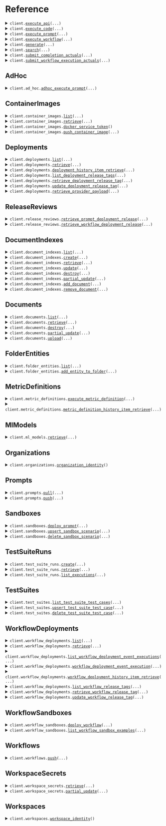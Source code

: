 # Reference
<details><summary><code>client.<a href="src/vellum/client.py">execute_api</a>(...)</code></summary>
<dl>
<dd>

#### 🔌 Usage

<dl>
<dd>

<dl>
<dd>

```python
from vellum import Vellum

client = Vellum(
    api_key="YOUR_API_KEY",
)
client.execute_api(
    url="url",
)

```
</dd>
</dl>
</dd>
</dl>

#### ⚙️ Parameters

<dl>
<dd>

<dl>
<dd>

**url:** `str` 
    
</dd>
</dl>

<dl>
<dd>

**method:** `typing.Optional[MethodEnum]` 
    
</dd>
</dl>

<dl>
<dd>

**body:** `typing.Optional[ExecuteApiRequestBody]` 
    
</dd>
</dl>

<dl>
<dd>

**headers:** `typing.Optional[typing.Dict[str, ExecuteApiRequestHeadersValue]]` 
    
</dd>
</dl>

<dl>
<dd>

**bearer_token:** `typing.Optional[ExecuteApiRequestBearerToken]` 
    
</dd>
</dl>

<dl>
<dd>

**request_options:** `typing.Optional[RequestOptions]` — Request-specific configuration.
    
</dd>
</dl>
</dd>
</dl>


</dd>
</dl>
</details>

<details><summary><code>client.<a href="src/vellum/client.py">execute_code</a>(...)</code></summary>
<dl>
<dd>

#### 🔌 Usage

<dl>
<dd>

<dl>
<dd>

```python
from vellum import CodeExecutionPackage, StringInput, Vellum

client = Vellum(
    api_key="YOUR_API_KEY",
)
client.execute_code(
    code="code",
    runtime="PYTHON_3_11_6",
    input_values=[
        StringInput(
            name="name",
            value="value",
        )
    ],
    packages=[
        CodeExecutionPackage(
            version="version",
            name="name",
        )
    ],
    output_type="STRING",
)

```
</dd>
</dl>
</dd>
</dl>

#### ⚙️ Parameters

<dl>
<dd>

<dl>
<dd>

**code:** `str` 
    
</dd>
</dl>

<dl>
<dd>

**runtime:** `CodeExecutionRuntime` 
    
</dd>
</dl>

<dl>
<dd>

**input_values:** `typing.Sequence[CodeExecutorInput]` 
    
</dd>
</dl>

<dl>
<dd>

**packages:** `typing.Sequence[CodeExecutionPackage]` 
    
</dd>
</dl>

<dl>
<dd>

**output_type:** `VellumVariableType` 
    
</dd>
</dl>

<dl>
<dd>

**request_options:** `typing.Optional[RequestOptions]` — Request-specific configuration.
    
</dd>
</dl>
</dd>
</dl>


</dd>
</dl>
</details>

<details><summary><code>client.<a href="src/vellum/client.py">execute_prompt</a>(...)</code></summary>
<dl>
<dd>

#### 📝 Description

<dl>
<dd>

<dl>
<dd>

Executes a deployed Prompt and returns the result.
</dd>
</dl>
</dd>
</dl>

#### 🔌 Usage

<dl>
<dd>

<dl>
<dd>

```python
from vellum import StringInputRequest, Vellum

client = Vellum(
    api_key="YOUR_API_KEY",
)
client.execute_prompt(
    inputs=[
        StringInputRequest(
            name="name",
            value="value",
        )
    ],
)

```
</dd>
</dl>
</dd>
</dl>

#### ⚙️ Parameters

<dl>
<dd>

<dl>
<dd>

**inputs:** `typing.Sequence[PromptDeploymentInputRequest]` — A list consisting of the Prompt Deployment's input variables and their values.
    
</dd>
</dl>

<dl>
<dd>

**prompt_deployment_id:** `typing.Optional[str]` — The ID of the Prompt Deployment. Must provide either this or prompt_deployment_name.
    
</dd>
</dl>

<dl>
<dd>

**prompt_deployment_name:** `typing.Optional[str]` — The unique name of the Prompt Deployment. Must provide either this or prompt_deployment_id.
    
</dd>
</dl>

<dl>
<dd>

**release_tag:** `typing.Optional[str]` — Optionally specify a release tag if you want to pin to a specific release of the Prompt Deployment
    
</dd>
</dl>

<dl>
<dd>

**external_id:** `typing.Optional[str]` — Optionally include a unique identifier for tracking purposes. Must be unique within a given Workspace.
    
</dd>
</dl>

<dl>
<dd>

**expand_meta:** `typing.Optional[PromptDeploymentExpandMetaRequest]` — An optionally specified configuration used to opt in to including additional metadata about this prompt execution in the API response. Corresponding values will be returned under the `meta` key of the API response.
    
</dd>
</dl>

<dl>
<dd>

**raw_overrides:** `typing.Optional[RawPromptExecutionOverridesRequest]` — Overrides for the raw API request sent to the model host. Combined with `expand_raw`, it can be used to access new features from models.
    
</dd>
</dl>

<dl>
<dd>

**expand_raw:** `typing.Optional[typing.Sequence[str]]` — A list of keys whose values you'd like to directly return from the JSON response of the model provider. Useful if you need lower-level info returned by model providers that Vellum would otherwise omit. Corresponding key/value pairs will be returned under the `raw` key of the API response.
    
</dd>
</dl>

<dl>
<dd>

**metadata:** `typing.Optional[typing.Dict[str, typing.Optional[typing.Any]]]` — Arbitrary JSON metadata associated with this request. Can be used to capture additional monitoring data such as user id, session id, etc. for future analysis.
    
</dd>
</dl>

<dl>
<dd>

**request_options:** `typing.Optional[RequestOptions]` — Request-specific configuration.
    
</dd>
</dl>
</dd>
</dl>


</dd>
</dl>
</details>

<details><summary><code>client.<a href="src/vellum/client.py">execute_workflow</a>(...)</code></summary>
<dl>
<dd>

#### 📝 Description

<dl>
<dd>

<dl>
<dd>

Executes a deployed Workflow and returns its outputs.
</dd>
</dl>
</dd>
</dl>

#### 🔌 Usage

<dl>
<dd>

<dl>
<dd>

```python
from vellum import Vellum, WorkflowRequestStringInputRequest

client = Vellum(
    api_key="YOUR_API_KEY",
)
client.execute_workflow(
    inputs=[
        WorkflowRequestStringInputRequest(
            name="name",
            value="value",
        )
    ],
)

```
</dd>
</dl>
</dd>
</dl>

#### ⚙️ Parameters

<dl>
<dd>

<dl>
<dd>

**inputs:** `typing.Sequence[WorkflowRequestInputRequest]` — The list of inputs defined in the Workflow's Deployment with their corresponding values.
    
</dd>
</dl>

<dl>
<dd>

**expand_meta:** `typing.Optional[WorkflowExpandMetaRequest]` — An optionally specified configuration used to opt in to including additional metadata about this workflow execution in the API response. Corresponding values will be returned under the `execution_meta` key within NODE events in the response stream.
    
</dd>
</dl>

<dl>
<dd>

**workflow_deployment_id:** `typing.Optional[str]` — The ID of the Workflow Deployment. Must provide either this or workflow_deployment_name.
    
</dd>
</dl>

<dl>
<dd>

**workflow_deployment_name:** `typing.Optional[str]` — The name of the Workflow Deployment. Must provide either this or workflow_deployment_id.
    
</dd>
</dl>

<dl>
<dd>

**release_tag:** `typing.Optional[str]` — Optionally specify a release tag if you want to pin to a specific release of the Workflow Deployment
    
</dd>
</dl>

<dl>
<dd>

**external_id:** `typing.Optional[str]` — Optionally include a unique identifier for tracking purposes. Must be unique within a given Workspace.
    
</dd>
</dl>

<dl>
<dd>

**metadata:** `typing.Optional[typing.Dict[str, typing.Optional[typing.Any]]]` — Arbitrary JSON metadata associated with this request. Can be used to capture additional monitoring data such as user id, session id, etc. for future analysis.
    
</dd>
</dl>

<dl>
<dd>

**request_options:** `typing.Optional[RequestOptions]` — Request-specific configuration.
    
</dd>
</dl>
</dd>
</dl>


</dd>
</dl>
</details>

<details><summary><code>client.<a href="src/vellum/client.py">generate</a>(...)</code></summary>
<dl>
<dd>

#### 📝 Description

<dl>
<dd>

<dl>
<dd>

Generate a completion using a previously defined deployment.

Important: This endpoint is DEPRECATED and has been superseded by
[execute-prompt](/api-reference/api-reference/execute-prompt).
</dd>
</dl>
</dd>
</dl>

#### 🔌 Usage

<dl>
<dd>

<dl>
<dd>

```python
from vellum import GenerateRequest, Vellum

client = Vellum(
    api_key="YOUR_API_KEY",
)
client.generate(
    requests=[
        GenerateRequest(
            input_values={"key": "value"},
        )
    ],
)

```
</dd>
</dl>
</dd>
</dl>

#### ⚙️ Parameters

<dl>
<dd>

<dl>
<dd>

**requests:** `typing.Sequence[GenerateRequest]` — The generation request to make. Bulk requests are no longer supported, this field must be an array of length 1.
    
</dd>
</dl>

<dl>
<dd>

**deployment_id:** `typing.Optional[str]` — The ID of the deployment. Must provide either this or deployment_name.
    
</dd>
</dl>

<dl>
<dd>

**deployment_name:** `typing.Optional[str]` — The name of the deployment. Must provide either this or deployment_id.
    
</dd>
</dl>

<dl>
<dd>

**options:** `typing.Optional[GenerateOptionsRequest]` — Additional configuration that can be used to control what's included in the response.
    
</dd>
</dl>

<dl>
<dd>

**request_options:** `typing.Optional[RequestOptions]` — Request-specific configuration.
    
</dd>
</dl>
</dd>
</dl>


</dd>
</dl>
</details>

<details><summary><code>client.<a href="src/vellum/client.py">search</a>(...)</code></summary>
<dl>
<dd>

#### 📝 Description

<dl>
<dd>

<dl>
<dd>

Perform a search against a document index.
</dd>
</dl>
</dd>
</dl>

#### 🔌 Usage

<dl>
<dd>

<dl>
<dd>

```python
from vellum import Vellum

client = Vellum(
    api_key="YOUR_API_KEY",
)
client.search(
    query="query",
)

```
</dd>
</dl>
</dd>
</dl>

#### ⚙️ Parameters

<dl>
<dd>

<dl>
<dd>

**query:** `str` — The query to search for.
    
</dd>
</dl>

<dl>
<dd>

**index_id:** `typing.Optional[str]` — The ID of the index to search against. Must provide either this, index_name or document_index.
    
</dd>
</dl>

<dl>
<dd>

**index_name:** `typing.Optional[str]` — The name of the index to search against. Must provide either this, index_id or document_index.
    
</dd>
</dl>

<dl>
<dd>

**options:** `typing.Optional[SearchRequestOptionsRequest]` — Configuration options for the search.
    
</dd>
</dl>

<dl>
<dd>

**document_index:** `typing.Optional[str]` — Either the index name or index ID to search against. Must provide either this, index_id or index_name.
    
</dd>
</dl>

<dl>
<dd>

**request_options:** `typing.Optional[RequestOptions]` — Request-specific configuration.
    
</dd>
</dl>
</dd>
</dl>


</dd>
</dl>
</details>

<details><summary><code>client.<a href="src/vellum/client.py">submit_completion_actuals</a>(...)</code></summary>
<dl>
<dd>

#### 📝 Description

<dl>
<dd>

<dl>
<dd>

Used to submit feedback regarding the quality of previously generated completions.
</dd>
</dl>
</dd>
</dl>

#### 🔌 Usage

<dl>
<dd>

<dl>
<dd>

```python
from vellum import SubmitCompletionActualRequest, Vellum

client = Vellum(
    api_key="YOUR_API_KEY",
)
client.submit_completion_actuals(
    actuals=[SubmitCompletionActualRequest()],
)

```
</dd>
</dl>
</dd>
</dl>

#### ⚙️ Parameters

<dl>
<dd>

<dl>
<dd>

**actuals:** `typing.Sequence[SubmitCompletionActualRequest]` — Feedback regarding the quality of previously generated completions
    
</dd>
</dl>

<dl>
<dd>

**deployment_id:** `typing.Optional[str]` — The ID of the deployment. Must provide either this or deployment_name.
    
</dd>
</dl>

<dl>
<dd>

**deployment_name:** `typing.Optional[str]` — The name of the deployment. Must provide either this or deployment_id.
    
</dd>
</dl>

<dl>
<dd>

**request_options:** `typing.Optional[RequestOptions]` — Request-specific configuration.
    
</dd>
</dl>
</dd>
</dl>


</dd>
</dl>
</details>

<details><summary><code>client.<a href="src/vellum/client.py">submit_workflow_execution_actuals</a>(...)</code></summary>
<dl>
<dd>

#### 📝 Description

<dl>
<dd>

<dl>
<dd>

    Used to submit feedback regarding the quality of previous workflow execution and its outputs.

    **Note:** Uses a base url of `https://predict.vellum.ai`.    
</dd>
</dl>
</dd>
</dl>

#### 🔌 Usage

<dl>
<dd>

<dl>
<dd>

```python
from vellum import Vellum, WorkflowExecutionActualStringRequest

client = Vellum(
    api_key="YOUR_API_KEY",
)
client.submit_workflow_execution_actuals(
    actuals=[WorkflowExecutionActualStringRequest()],
)

```
</dd>
</dl>
</dd>
</dl>

#### ⚙️ Parameters

<dl>
<dd>

<dl>
<dd>

**actuals:** `typing.Sequence[SubmitWorkflowExecutionActualRequest]` — Feedback regarding the quality of an output on a previously executed workflow.
    
</dd>
</dl>

<dl>
<dd>

**execution_id:** `typing.Optional[str]` — The Vellum-generated ID of a previously executed workflow. Must provide either this or external_id.
    
</dd>
</dl>

<dl>
<dd>

**external_id:** `typing.Optional[str]` — The external ID that was originally provided by when executing the workflow, if applicable, that you'd now like to submit actuals for. Must provide either this or execution_id.
    
</dd>
</dl>

<dl>
<dd>

**request_options:** `typing.Optional[RequestOptions]` — Request-specific configuration.
    
</dd>
</dl>
</dd>
</dl>


</dd>
</dl>
</details>

## AdHoc
<details><summary><code>client.ad_hoc.<a href="src/vellum/resources/ad_hoc/client.py">adhoc_execute_prompt</a>(...)</code></summary>
<dl>
<dd>

#### 🔌 Usage

<dl>
<dd>

<dl>
<dd>

```python
from vellum import (
    JinjaPromptBlock,
    PromptParameters,
    PromptRequestStringInput,
    Vellum,
    VellumVariable,
)

client = Vellum(
    api_key="YOUR_API_KEY",
)
client.ad_hoc.adhoc_execute_prompt(
    ml_model="ml_model",
    input_values=[
        PromptRequestStringInput(
            key="key",
            value="value",
        )
    ],
    input_variables=[
        VellumVariable(
            id="id",
            key="key",
            type="STRING",
        )
    ],
    parameters=PromptParameters(),
    blocks=[
        JinjaPromptBlock(
            template="template",
        )
    ],
)

```
</dd>
</dl>
</dd>
</dl>

#### ⚙️ Parameters

<dl>
<dd>

<dl>
<dd>

**ml_model:** `str` 
    
</dd>
</dl>

<dl>
<dd>

**input_values:** `typing.Sequence[PromptRequestInput]` 
    
</dd>
</dl>

<dl>
<dd>

**input_variables:** `typing.Sequence[VellumVariable]` 
    
</dd>
</dl>

<dl>
<dd>

**parameters:** `PromptParameters` 
    
</dd>
</dl>

<dl>
<dd>

**blocks:** `typing.Sequence[PromptBlock]` 
    
</dd>
</dl>

<dl>
<dd>

**settings:** `typing.Optional[PromptSettings]` 
    
</dd>
</dl>

<dl>
<dd>

**functions:** `typing.Optional[typing.Sequence[FunctionDefinition]]` 
    
</dd>
</dl>

<dl>
<dd>

**expand_meta:** `typing.Optional[AdHocExpandMeta]` 
    
</dd>
</dl>

<dl>
<dd>

**request_options:** `typing.Optional[RequestOptions]` — Request-specific configuration.
    
</dd>
</dl>
</dd>
</dl>


</dd>
</dl>
</details>

## ContainerImages
<details><summary><code>client.container_images.<a href="src/vellum/resources/container_images/client.py">list</a>(...)</code></summary>
<dl>
<dd>

#### 📝 Description

<dl>
<dd>

<dl>
<dd>

Retrieve a list of container images for the organization.
</dd>
</dl>
</dd>
</dl>

#### 🔌 Usage

<dl>
<dd>

<dl>
<dd>

```python
from vellum import Vellum

client = Vellum(
    api_key="YOUR_API_KEY",
)
client.container_images.list()

```
</dd>
</dl>
</dd>
</dl>

#### ⚙️ Parameters

<dl>
<dd>

<dl>
<dd>

**limit:** `typing.Optional[int]` — Number of results to return per page.
    
</dd>
</dl>

<dl>
<dd>

**offset:** `typing.Optional[int]` — The initial index from which to return the results.
    
</dd>
</dl>

<dl>
<dd>

**ordering:** `typing.Optional[str]` — Which field to use when ordering the results.
    
</dd>
</dl>

<dl>
<dd>

**request_options:** `typing.Optional[RequestOptions]` — Request-specific configuration.
    
</dd>
</dl>
</dd>
</dl>


</dd>
</dl>
</details>

<details><summary><code>client.container_images.<a href="src/vellum/resources/container_images/client.py">retrieve</a>(...)</code></summary>
<dl>
<dd>

#### 📝 Description

<dl>
<dd>

<dl>
<dd>

Retrieve a Container Image by its ID or name.
</dd>
</dl>
</dd>
</dl>

#### 🔌 Usage

<dl>
<dd>

<dl>
<dd>

```python
from vellum import Vellum

client = Vellum(
    api_key="YOUR_API_KEY",
)
client.container_images.retrieve(
    id="id",
)

```
</dd>
</dl>
</dd>
</dl>

#### ⚙️ Parameters

<dl>
<dd>

<dl>
<dd>

**id:** `str` — Either the Container Image's ID or its unique name
    
</dd>
</dl>

<dl>
<dd>

**request_options:** `typing.Optional[RequestOptions]` — Request-specific configuration.
    
</dd>
</dl>
</dd>
</dl>


</dd>
</dl>
</details>

<details><summary><code>client.container_images.<a href="src/vellum/resources/container_images/client.py">docker_service_token</a>()</code></summary>
<dl>
<dd>

#### 🔌 Usage

<dl>
<dd>

<dl>
<dd>

```python
from vellum import Vellum

client = Vellum(
    api_key="YOUR_API_KEY",
)
client.container_images.docker_service_token()

```
</dd>
</dl>
</dd>
</dl>

#### ⚙️ Parameters

<dl>
<dd>

<dl>
<dd>

**request_options:** `typing.Optional[RequestOptions]` — Request-specific configuration.
    
</dd>
</dl>
</dd>
</dl>


</dd>
</dl>
</details>

<details><summary><code>client.container_images.<a href="src/vellum/resources/container_images/client.py">push_container_image</a>(...)</code></summary>
<dl>
<dd>

#### 🔌 Usage

<dl>
<dd>

<dl>
<dd>

```python
from vellum import Vellum

client = Vellum(
    api_key="YOUR_API_KEY",
)
client.container_images.push_container_image(
    name="name",
    sha="sha",
    tags=["tags"],
)

```
</dd>
</dl>
</dd>
</dl>

#### ⚙️ Parameters

<dl>
<dd>

<dl>
<dd>

**name:** `str` 
    
</dd>
</dl>

<dl>
<dd>

**sha:** `str` 
    
</dd>
</dl>

<dl>
<dd>

**tags:** `typing.Sequence[str]` 
    
</dd>
</dl>

<dl>
<dd>

**request_options:** `typing.Optional[RequestOptions]` — Request-specific configuration.
    
</dd>
</dl>
</dd>
</dl>


</dd>
</dl>
</details>

## Deployments
<details><summary><code>client.deployments.<a href="src/vellum/resources/deployments/client.py">list</a>(...)</code></summary>
<dl>
<dd>

#### 📝 Description

<dl>
<dd>

<dl>
<dd>

Used to list all Prompt Deployments.
</dd>
</dl>
</dd>
</dl>

#### 🔌 Usage

<dl>
<dd>

<dl>
<dd>

```python
from vellum import Vellum

client = Vellum(
    api_key="YOUR_API_KEY",
)
client.deployments.list()

```
</dd>
</dl>
</dd>
</dl>

#### ⚙️ Parameters

<dl>
<dd>

<dl>
<dd>

**limit:** `typing.Optional[int]` — Number of results to return per page.
    
</dd>
</dl>

<dl>
<dd>

**offset:** `typing.Optional[int]` — The initial index from which to return the results.
    
</dd>
</dl>

<dl>
<dd>

**ordering:** `typing.Optional[str]` — Which field to use when ordering the results.
    
</dd>
</dl>

<dl>
<dd>

**status:** `typing.Optional[DeploymentsListRequestStatus]` — status
    
</dd>
</dl>

<dl>
<dd>

**request_options:** `typing.Optional[RequestOptions]` — Request-specific configuration.
    
</dd>
</dl>
</dd>
</dl>


</dd>
</dl>
</details>

<details><summary><code>client.deployments.<a href="src/vellum/resources/deployments/client.py">retrieve</a>(...)</code></summary>
<dl>
<dd>

#### 📝 Description

<dl>
<dd>

<dl>
<dd>

Used to retrieve a Prompt Deployment given its ID or name.
</dd>
</dl>
</dd>
</dl>

#### 🔌 Usage

<dl>
<dd>

<dl>
<dd>

```python
from vellum import Vellum

client = Vellum(
    api_key="YOUR_API_KEY",
)
client.deployments.retrieve(
    id="id",
)

```
</dd>
</dl>
</dd>
</dl>

#### ⚙️ Parameters

<dl>
<dd>

<dl>
<dd>

**id:** `str` — Either the Deployment's ID or its unique name
    
</dd>
</dl>

<dl>
<dd>

**request_options:** `typing.Optional[RequestOptions]` — Request-specific configuration.
    
</dd>
</dl>
</dd>
</dl>


</dd>
</dl>
</details>

<details><summary><code>client.deployments.<a href="src/vellum/resources/deployments/client.py">deployment_history_item_retrieve</a>(...)</code></summary>
<dl>
<dd>

#### 📝 Description

<dl>
<dd>

<dl>
<dd>

Retrieve a specific Deployment History Item by either its UUID or the name of a Release Tag that points to it.
</dd>
</dl>
</dd>
</dl>

#### 🔌 Usage

<dl>
<dd>

<dl>
<dd>

```python
from vellum import Vellum

client = Vellum(
    api_key="YOUR_API_KEY",
)
client.deployments.deployment_history_item_retrieve(
    history_id_or_release_tag="history_id_or_release_tag",
    id="id",
)

```
</dd>
</dl>
</dd>
</dl>

#### ⚙️ Parameters

<dl>
<dd>

<dl>
<dd>

**history_id_or_release_tag:** `str` — Either the UUID of Deployment History Item you'd like to retrieve, or the name of a Release Tag that's pointing to the Deployment History Item you'd like to retrieve.
    
</dd>
</dl>

<dl>
<dd>

**id:** `str` — A UUID string identifying this deployment.
    
</dd>
</dl>

<dl>
<dd>

**request_options:** `typing.Optional[RequestOptions]` — Request-specific configuration.
    
</dd>
</dl>
</dd>
</dl>


</dd>
</dl>
</details>

<details><summary><code>client.deployments.<a href="src/vellum/resources/deployments/client.py">list_deployment_release_tags</a>(...)</code></summary>
<dl>
<dd>

#### 📝 Description

<dl>
<dd>

<dl>
<dd>

List Release Tags associated with the specified Prompt Deployment
</dd>
</dl>
</dd>
</dl>

#### 🔌 Usage

<dl>
<dd>

<dl>
<dd>

```python
from vellum import Vellum

client = Vellum(
    api_key="YOUR_API_KEY",
)
client.deployments.list_deployment_release_tags(
    id="id",
)

```
</dd>
</dl>
</dd>
</dl>

#### ⚙️ Parameters

<dl>
<dd>

<dl>
<dd>

**id:** `str` — Either the Prompt Deployment's ID or its unique name
    
</dd>
</dl>

<dl>
<dd>

**limit:** `typing.Optional[int]` — Number of results to return per page.
    
</dd>
</dl>

<dl>
<dd>

**offset:** `typing.Optional[int]` — The initial index from which to return the results.
    
</dd>
</dl>

<dl>
<dd>

**ordering:** `typing.Optional[str]` — Which field to use when ordering the results.
    
</dd>
</dl>

<dl>
<dd>

**source:** `typing.Optional[ListDeploymentReleaseTagsRequestSource]` 
    
</dd>
</dl>

<dl>
<dd>

**request_options:** `typing.Optional[RequestOptions]` — Request-specific configuration.
    
</dd>
</dl>
</dd>
</dl>


</dd>
</dl>
</details>

<details><summary><code>client.deployments.<a href="src/vellum/resources/deployments/client.py">retrieve_deployment_release_tag</a>(...)</code></summary>
<dl>
<dd>

#### 📝 Description

<dl>
<dd>

<dl>
<dd>

Retrieve a Deployment Release Tag by tag name, associated with a specified Deployment.
</dd>
</dl>
</dd>
</dl>

#### 🔌 Usage

<dl>
<dd>

<dl>
<dd>

```python
from vellum import Vellum

client = Vellum(
    api_key="YOUR_API_KEY",
)
client.deployments.retrieve_deployment_release_tag(
    id="id",
    name="name",
)

```
</dd>
</dl>
</dd>
</dl>

#### ⚙️ Parameters

<dl>
<dd>

<dl>
<dd>

**id:** `str` — A UUID string identifying this deployment.
    
</dd>
</dl>

<dl>
<dd>

**name:** `str` — The name of the Release Tag associated with this Deployment that you'd like to retrieve.
    
</dd>
</dl>

<dl>
<dd>

**request_options:** `typing.Optional[RequestOptions]` — Request-specific configuration.
    
</dd>
</dl>
</dd>
</dl>


</dd>
</dl>
</details>

<details><summary><code>client.deployments.<a href="src/vellum/resources/deployments/client.py">update_deployment_release_tag</a>(...)</code></summary>
<dl>
<dd>

#### 📝 Description

<dl>
<dd>

<dl>
<dd>

Updates an existing Release Tag associated with the specified Prompt Deployment.
</dd>
</dl>
</dd>
</dl>

#### 🔌 Usage

<dl>
<dd>

<dl>
<dd>

```python
from vellum import Vellum

client = Vellum(
    api_key="YOUR_API_KEY",
)
client.deployments.update_deployment_release_tag(
    id="id",
    name="name",
)

```
</dd>
</dl>
</dd>
</dl>

#### ⚙️ Parameters

<dl>
<dd>

<dl>
<dd>

**id:** `str` — A UUID string identifying this deployment.
    
</dd>
</dl>

<dl>
<dd>

**name:** `str` — The name of the Release Tag associated with this Deployment that you'd like to update.
    
</dd>
</dl>

<dl>
<dd>

**history_item_id:** `typing.Optional[str]` — The ID of the Release to tag
    
</dd>
</dl>

<dl>
<dd>

**request_options:** `typing.Optional[RequestOptions]` — Request-specific configuration.
    
</dd>
</dl>
</dd>
</dl>


</dd>
</dl>
</details>

<details><summary><code>client.deployments.<a href="src/vellum/resources/deployments/client.py">retrieve_provider_payload</a>(...)</code></summary>
<dl>
<dd>

#### 📝 Description

<dl>
<dd>

<dl>
<dd>

Given a set of input variable values, compile the exact payload that Vellum would send to the configured model provider
for execution if the execute-prompt endpoint had been invoked. Note that this endpoint does not actually execute the
prompt or make an API call to the model provider.

This endpoint is useful if you don't want to proxy LLM provider requests through Vellum and prefer to send them directly
to the provider yourself. Note that no guarantees are made on the format of this API's response schema, other than
that it will be a valid payload for the configured model provider. It's not recommended that you try to parse or
derive meaning from the response body and instead, should simply pass it directly to the model provider as is.

We encourage you to seek advise from Vellum Support before integrating with this API for production use.
</dd>
</dl>
</dd>
</dl>

#### 🔌 Usage

<dl>
<dd>

<dl>
<dd>

```python
from vellum import StringInputRequest, Vellum

client = Vellum(
    api_key="YOUR_API_KEY",
)
client.deployments.retrieve_provider_payload(
    inputs=[
        StringInputRequest(
            name="name",
            value="value",
        )
    ],
)

```
</dd>
</dl>
</dd>
</dl>

#### ⚙️ Parameters

<dl>
<dd>

<dl>
<dd>

**inputs:** `typing.Sequence[PromptDeploymentInputRequest]` — The list of inputs defined in the Prompt's deployment with their corresponding values.
    
</dd>
</dl>

<dl>
<dd>

**deployment_id:** `typing.Optional[str]` — The ID of the deployment. Must provide either this or deployment_name.
    
</dd>
</dl>

<dl>
<dd>

**deployment_name:** `typing.Optional[str]` — The name of the deployment. Must provide either this or deployment_id.
    
</dd>
</dl>

<dl>
<dd>

**release_tag:** `typing.Optional[str]` — Optionally specify a release tag if you want to pin to a specific release of the Workflow Deployment
    
</dd>
</dl>

<dl>
<dd>

**expand_meta:** `typing.Optional[CompilePromptDeploymentExpandMetaRequest]` 
    
</dd>
</dl>

<dl>
<dd>

**request_options:** `typing.Optional[RequestOptions]` — Request-specific configuration.
    
</dd>
</dl>
</dd>
</dl>


</dd>
</dl>
</details>

## ReleaseReviews
<details><summary><code>client.release_reviews.<a href="src/vellum/resources/release_reviews/client.py">retrieve_prompt_deployment_release</a>(...)</code></summary>
<dl>
<dd>

#### 📝 Description

<dl>
<dd>

<dl>
<dd>

Retrieve a specific Prompt Deployment Release by either its UUID or the name of a Release Tag that points to it.
</dd>
</dl>
</dd>
</dl>

#### 🔌 Usage

<dl>
<dd>

<dl>
<dd>

```python
from vellum import Vellum

client = Vellum(
    api_key="YOUR_API_KEY",
)
client.release_reviews.retrieve_prompt_deployment_release(
    id="id",
    release_id_or_release_tag="release_id_or_release_tag",
)

```
</dd>
</dl>
</dd>
</dl>

#### ⚙️ Parameters

<dl>
<dd>

<dl>
<dd>

**id:** `str` — A UUID string identifying this deployment.
    
</dd>
</dl>

<dl>
<dd>

**release_id_or_release_tag:** `str` — Either the UUID of Prompt Deployment Release you'd like to retrieve, or the name of a Release Tag that's pointing to the Prompt Deployment Release you'd like to retrieve.
    
</dd>
</dl>

<dl>
<dd>

**request_options:** `typing.Optional[RequestOptions]` — Request-specific configuration.
    
</dd>
</dl>
</dd>
</dl>


</dd>
</dl>
</details>

<details><summary><code>client.release_reviews.<a href="src/vellum/resources/release_reviews/client.py">retrieve_workflow_deployment_release</a>(...)</code></summary>
<dl>
<dd>

#### 📝 Description

<dl>
<dd>

<dl>
<dd>

Retrieve a specific Workflow Deployment Release by either its UUID or the name of a Release Tag that points to it.
</dd>
</dl>
</dd>
</dl>

#### 🔌 Usage

<dl>
<dd>

<dl>
<dd>

```python
from vellum import Vellum

client = Vellum(
    api_key="YOUR_API_KEY",
)
client.release_reviews.retrieve_workflow_deployment_release(
    id="id",
    release_id_or_release_tag="release_id_or_release_tag",
)

```
</dd>
</dl>
</dd>
</dl>

#### ⚙️ Parameters

<dl>
<dd>

<dl>
<dd>

**id:** `str` — A UUID string identifying this workflow deployment.
    
</dd>
</dl>

<dl>
<dd>

**release_id_or_release_tag:** `str` — Either the UUID of Workflow Deployment Release you'd like to retrieve, or the name of a Release Tag that's pointing to the Workflow Deployment Release you'd like to retrieve.
    
</dd>
</dl>

<dl>
<dd>

**request_options:** `typing.Optional[RequestOptions]` — Request-specific configuration.
    
</dd>
</dl>
</dd>
</dl>


</dd>
</dl>
</details>

## DocumentIndexes
<details><summary><code>client.document_indexes.<a href="src/vellum/resources/document_indexes/client.py">list</a>(...)</code></summary>
<dl>
<dd>

#### 📝 Description

<dl>
<dd>

<dl>
<dd>

Used to retrieve a list of Document Indexes.
</dd>
</dl>
</dd>
</dl>

#### 🔌 Usage

<dl>
<dd>

<dl>
<dd>

```python
from vellum import Vellum

client = Vellum(
    api_key="YOUR_API_KEY",
)
client.document_indexes.list()

```
</dd>
</dl>
</dd>
</dl>

#### ⚙️ Parameters

<dl>
<dd>

<dl>
<dd>

**limit:** `typing.Optional[int]` — Number of results to return per page.
    
</dd>
</dl>

<dl>
<dd>

**offset:** `typing.Optional[int]` — The initial index from which to return the results.
    
</dd>
</dl>

<dl>
<dd>

**ordering:** `typing.Optional[str]` — Which field to use when ordering the results.
    
</dd>
</dl>

<dl>
<dd>

**search:** `typing.Optional[str]` — Search for document indices by name or label
    
</dd>
</dl>

<dl>
<dd>

**status:** `typing.Optional[DocumentIndexesListRequestStatus]` 

Filter down to only document indices that have a status matching the status specified

* `ACTIVE` - Active
* `ARCHIVED` - Archived
    
</dd>
</dl>

<dl>
<dd>

**request_options:** `typing.Optional[RequestOptions]` — Request-specific configuration.
    
</dd>
</dl>
</dd>
</dl>


</dd>
</dl>
</details>

<details><summary><code>client.document_indexes.<a href="src/vellum/resources/document_indexes/client.py">create</a>(...)</code></summary>
<dl>
<dd>

#### 📝 Description

<dl>
<dd>

<dl>
<dd>

Creates a new document index.
</dd>
</dl>
</dd>
</dl>

#### 🔌 Usage

<dl>
<dd>

<dl>
<dd>

```python
from vellum import (
    DocumentIndexIndexingConfigRequest,
    OpenAiVectorizerConfigRequest,
    OpenAiVectorizerTextEmbeddingAda002Request,
    SentenceChunkerConfigRequest,
    SentenceChunkingRequest,
    Vellum,
)

client = Vellum(
    api_key="YOUR_API_KEY",
)
client.document_indexes.create(
    label="My Document Index",
    name="my-document-index",
    indexing_config=DocumentIndexIndexingConfigRequest(
        vectorizer=OpenAiVectorizerTextEmbeddingAda002Request(
            config=OpenAiVectorizerConfigRequest(
                add_openai_api_key=True,
            ),
        ),
        chunking=SentenceChunkingRequest(
            chunker_config=SentenceChunkerConfigRequest(
                character_limit=1000,
                min_overlap_ratio=0.5,
            ),
        ),
    ),
)

```
</dd>
</dl>
</dd>
</dl>

#### ⚙️ Parameters

<dl>
<dd>

<dl>
<dd>

**label:** `str` — A human-readable label for the document index
    
</dd>
</dl>

<dl>
<dd>

**name:** `str` — A name that uniquely identifies this index within its workspace
    
</dd>
</dl>

<dl>
<dd>

**indexing_config:** `DocumentIndexIndexingConfigRequest` 
    
</dd>
</dl>

<dl>
<dd>

**status:** `typing.Optional[EntityStatus]` 

The current status of the document index

* `ACTIVE` - Active
* `ARCHIVED` - Archived
    
</dd>
</dl>

<dl>
<dd>

**copy_documents_from_index_id:** `typing.Optional[str]` — Optionally specify the id of a document index from which you'd like to copy and re-index its documents into this newly created index
    
</dd>
</dl>

<dl>
<dd>

**request_options:** `typing.Optional[RequestOptions]` — Request-specific configuration.
    
</dd>
</dl>
</dd>
</dl>


</dd>
</dl>
</details>

<details><summary><code>client.document_indexes.<a href="src/vellum/resources/document_indexes/client.py">retrieve</a>(...)</code></summary>
<dl>
<dd>

#### 📝 Description

<dl>
<dd>

<dl>
<dd>

Used to retrieve a Document Index given its ID or name.
</dd>
</dl>
</dd>
</dl>

#### 🔌 Usage

<dl>
<dd>

<dl>
<dd>

```python
from vellum import Vellum

client = Vellum(
    api_key="YOUR_API_KEY",
)
client.document_indexes.retrieve(
    id="id",
)

```
</dd>
</dl>
</dd>
</dl>

#### ⚙️ Parameters

<dl>
<dd>

<dl>
<dd>

**id:** `str` — Either the Document Index's ID or its unique name
    
</dd>
</dl>

<dl>
<dd>

**request_options:** `typing.Optional[RequestOptions]` — Request-specific configuration.
    
</dd>
</dl>
</dd>
</dl>


</dd>
</dl>
</details>

<details><summary><code>client.document_indexes.<a href="src/vellum/resources/document_indexes/client.py">update</a>(...)</code></summary>
<dl>
<dd>

#### 📝 Description

<dl>
<dd>

<dl>
<dd>

Used to fully update a Document Index given its ID or name.
</dd>
</dl>
</dd>
</dl>

#### 🔌 Usage

<dl>
<dd>

<dl>
<dd>

```python
from vellum import Vellum

client = Vellum(
    api_key="YOUR_API_KEY",
)
client.document_indexes.update(
    id="id",
    label="label",
)

```
</dd>
</dl>
</dd>
</dl>

#### ⚙️ Parameters

<dl>
<dd>

<dl>
<dd>

**id:** `str` — Either the Document Index's ID or its unique name
    
</dd>
</dl>

<dl>
<dd>

**label:** `str` — A human-readable label for the document index
    
</dd>
</dl>

<dl>
<dd>

**status:** `typing.Optional[EntityStatus]` 

The current status of the document index

* `ACTIVE` - Active
* `ARCHIVED` - Archived
    
</dd>
</dl>

<dl>
<dd>

**request_options:** `typing.Optional[RequestOptions]` — Request-specific configuration.
    
</dd>
</dl>
</dd>
</dl>


</dd>
</dl>
</details>

<details><summary><code>client.document_indexes.<a href="src/vellum/resources/document_indexes/client.py">destroy</a>(...)</code></summary>
<dl>
<dd>

#### 📝 Description

<dl>
<dd>

<dl>
<dd>

Used to delete a Document Index given its ID or name.
</dd>
</dl>
</dd>
</dl>

#### 🔌 Usage

<dl>
<dd>

<dl>
<dd>

```python
from vellum import Vellum

client = Vellum(
    api_key="YOUR_API_KEY",
)
client.document_indexes.destroy(
    id="id",
)

```
</dd>
</dl>
</dd>
</dl>

#### ⚙️ Parameters

<dl>
<dd>

<dl>
<dd>

**id:** `str` — Either the Document Index's ID or its unique name
    
</dd>
</dl>

<dl>
<dd>

**request_options:** `typing.Optional[RequestOptions]` — Request-specific configuration.
    
</dd>
</dl>
</dd>
</dl>


</dd>
</dl>
</details>

<details><summary><code>client.document_indexes.<a href="src/vellum/resources/document_indexes/client.py">partial_update</a>(...)</code></summary>
<dl>
<dd>

#### 📝 Description

<dl>
<dd>

<dl>
<dd>

Used to partial update a Document Index given its ID or name.
</dd>
</dl>
</dd>
</dl>

#### 🔌 Usage

<dl>
<dd>

<dl>
<dd>

```python
from vellum import Vellum

client = Vellum(
    api_key="YOUR_API_KEY",
)
client.document_indexes.partial_update(
    id="id",
)

```
</dd>
</dl>
</dd>
</dl>

#### ⚙️ Parameters

<dl>
<dd>

<dl>
<dd>

**id:** `str` — Either the Document Index's ID or its unique name
    
</dd>
</dl>

<dl>
<dd>

**label:** `typing.Optional[str]` — A human-readable label for the document index
    
</dd>
</dl>

<dl>
<dd>

**status:** `typing.Optional[EntityStatus]` 

The current status of the document index

* `ACTIVE` - Active
* `ARCHIVED` - Archived
    
</dd>
</dl>

<dl>
<dd>

**request_options:** `typing.Optional[RequestOptions]` — Request-specific configuration.
    
</dd>
</dl>
</dd>
</dl>


</dd>
</dl>
</details>

<details><summary><code>client.document_indexes.<a href="src/vellum/resources/document_indexes/client.py">add_document</a>(...)</code></summary>
<dl>
<dd>

#### 📝 Description

<dl>
<dd>

<dl>
<dd>

Adds a previously uploaded Document to the specified Document Index.
</dd>
</dl>
</dd>
</dl>

#### 🔌 Usage

<dl>
<dd>

<dl>
<dd>

```python
from vellum import Vellum

client = Vellum(
    api_key="YOUR_API_KEY",
)
client.document_indexes.add_document(
    document_id="document_id",
    id="id",
)

```
</dd>
</dl>
</dd>
</dl>

#### ⚙️ Parameters

<dl>
<dd>

<dl>
<dd>

**document_id:** `str` — Either the Vellum-generated ID or the originally supplied external_id that uniquely identifies the Document you'd like to add.
    
</dd>
</dl>

<dl>
<dd>

**id:** `str` — Either the Vellum-generated ID or the originally specified name that uniquely identifies the Document Index to which you'd like to add the Document.
    
</dd>
</dl>

<dl>
<dd>

**request_options:** `typing.Optional[RequestOptions]` — Request-specific configuration.
    
</dd>
</dl>
</dd>
</dl>


</dd>
</dl>
</details>

<details><summary><code>client.document_indexes.<a href="src/vellum/resources/document_indexes/client.py">remove_document</a>(...)</code></summary>
<dl>
<dd>

#### 📝 Description

<dl>
<dd>

<dl>
<dd>

Removes a Document from a Document Index without deleting the Document itself.
</dd>
</dl>
</dd>
</dl>

#### 🔌 Usage

<dl>
<dd>

<dl>
<dd>

```python
from vellum import Vellum

client = Vellum(
    api_key="YOUR_API_KEY",
)
client.document_indexes.remove_document(
    document_id="document_id",
    id="id",
)

```
</dd>
</dl>
</dd>
</dl>

#### ⚙️ Parameters

<dl>
<dd>

<dl>
<dd>

**document_id:** `str` — Either the Vellum-generated ID or the originally supplied external_id that uniquely identifies the Document you'd like to remove.
    
</dd>
</dl>

<dl>
<dd>

**id:** `str` — Either the Vellum-generated ID or the originally specified name that uniquely identifies the Document Index from which you'd like to remove a Document.
    
</dd>
</dl>

<dl>
<dd>

**request_options:** `typing.Optional[RequestOptions]` — Request-specific configuration.
    
</dd>
</dl>
</dd>
</dl>


</dd>
</dl>
</details>

## Documents
<details><summary><code>client.documents.<a href="src/vellum/resources/documents/client.py">list</a>(...)</code></summary>
<dl>
<dd>

#### 📝 Description

<dl>
<dd>

<dl>
<dd>

Used to list documents. Optionally filter on supported fields.
</dd>
</dl>
</dd>
</dl>

#### 🔌 Usage

<dl>
<dd>

<dl>
<dd>

```python
from vellum import Vellum

client = Vellum(
    api_key="YOUR_API_KEY",
)
client.documents.list()

```
</dd>
</dl>
</dd>
</dl>

#### ⚙️ Parameters

<dl>
<dd>

<dl>
<dd>

**document_index_id:** `typing.Optional[str]` — Filter down to only those documents that are included in the specified index. You may provide either the Vellum-generated ID or the unique name of the index specified upon initial creation.
    
</dd>
</dl>

<dl>
<dd>

**limit:** `typing.Optional[int]` — Number of results to return per page.
    
</dd>
</dl>

<dl>
<dd>

**offset:** `typing.Optional[int]` — The initial index from which to return the results.
    
</dd>
</dl>

<dl>
<dd>

**ordering:** `typing.Optional[str]` — Which field to use when ordering the results.
    
</dd>
</dl>

<dl>
<dd>

**search:** `typing.Optional[str]` — A search term.
    
</dd>
</dl>

<dl>
<dd>

**request_options:** `typing.Optional[RequestOptions]` — Request-specific configuration.
    
</dd>
</dl>
</dd>
</dl>


</dd>
</dl>
</details>

<details><summary><code>client.documents.<a href="src/vellum/resources/documents/client.py">retrieve</a>(...)</code></summary>
<dl>
<dd>

#### 📝 Description

<dl>
<dd>

<dl>
<dd>

Retrieve a Document, keying off of either its Vellum-generated ID or its external ID.
</dd>
</dl>
</dd>
</dl>

#### 🔌 Usage

<dl>
<dd>

<dl>
<dd>

```python
from vellum import Vellum

client = Vellum(
    api_key="YOUR_API_KEY",
)
client.documents.retrieve(
    id="id",
)

```
</dd>
</dl>
</dd>
</dl>

#### ⚙️ Parameters

<dl>
<dd>

<dl>
<dd>

**id:** `str` 
    
</dd>
</dl>

<dl>
<dd>

**request_options:** `typing.Optional[RequestOptions]` — Request-specific configuration.
    
</dd>
</dl>
</dd>
</dl>


</dd>
</dl>
</details>

<details><summary><code>client.documents.<a href="src/vellum/resources/documents/client.py">destroy</a>(...)</code></summary>
<dl>
<dd>

#### 📝 Description

<dl>
<dd>

<dl>
<dd>

Delete a Document, keying off of either its Vellum-generated ID or its external ID.
</dd>
</dl>
</dd>
</dl>

#### 🔌 Usage

<dl>
<dd>

<dl>
<dd>

```python
from vellum import Vellum

client = Vellum(
    api_key="YOUR_API_KEY",
)
client.documents.destroy(
    id="id",
)

```
</dd>
</dl>
</dd>
</dl>

#### ⚙️ Parameters

<dl>
<dd>

<dl>
<dd>

**id:** `str` 
    
</dd>
</dl>

<dl>
<dd>

**request_options:** `typing.Optional[RequestOptions]` — Request-specific configuration.
    
</dd>
</dl>
</dd>
</dl>


</dd>
</dl>
</details>

<details><summary><code>client.documents.<a href="src/vellum/resources/documents/client.py">partial_update</a>(...)</code></summary>
<dl>
<dd>

#### 📝 Description

<dl>
<dd>

<dl>
<dd>

Update a Document, keying off of either its Vellum-generated ID or its external ID. Particularly useful for updating its metadata.
</dd>
</dl>
</dd>
</dl>

#### 🔌 Usage

<dl>
<dd>

<dl>
<dd>

```python
from vellum import Vellum

client = Vellum(
    api_key="YOUR_API_KEY",
)
client.documents.partial_update(
    id="id",
)

```
</dd>
</dl>
</dd>
</dl>

#### ⚙️ Parameters

<dl>
<dd>

<dl>
<dd>

**id:** `str` 
    
</dd>
</dl>

<dl>
<dd>

**label:** `typing.Optional[str]` — A human-readable label for the document. Defaults to the originally uploaded file's file name.
    
</dd>
</dl>

<dl>
<dd>

**status:** `typing.Optional[DocumentStatus]` 

The current status of the document

* `ACTIVE` - Active
    
</dd>
</dl>

<dl>
<dd>

**metadata:** `typing.Optional[typing.Dict[str, typing.Optional[typing.Any]]]` — A JSON object containing any metadata associated with the document that you'd like to filter upon later.
    
</dd>
</dl>

<dl>
<dd>

**request_options:** `typing.Optional[RequestOptions]` — Request-specific configuration.
    
</dd>
</dl>
</dd>
</dl>


</dd>
</dl>
</details>

<details><summary><code>client.documents.<a href="src/vellum/resources/documents/client.py">upload</a>(...)</code></summary>
<dl>
<dd>

#### 📝 Description

<dl>
<dd>

<dl>
<dd>

Upload a document to be indexed and used for search.

**Note:** Uses a base url of `https://documents.vellum.ai`.
</dd>
</dl>
</dd>
</dl>

#### 🔌 Usage

<dl>
<dd>

<dl>
<dd>

```python
from vellum import Vellum

client = Vellum(
    api_key="YOUR_API_KEY",
)
client.documents.upload(
    label="label",
)

```
</dd>
</dl>
</dd>
</dl>

#### ⚙️ Parameters

<dl>
<dd>

<dl>
<dd>

**label:** `str` — A human-friendly name for this document. Typically the filename.
    
</dd>
</dl>

<dl>
<dd>

**contents:** `from __future__ import annotations

core.File` — See core.File for more documentation
    
</dd>
</dl>

<dl>
<dd>

**add_to_index_names:** `typing.Optional[typing.List[str]]` — Optionally include the names of all indexes that you'd like this document to be included in
    
</dd>
</dl>

<dl>
<dd>

**external_id:** `typing.Optional[str]` — Optionally include an external ID for this document. This is useful if you want to re-upload the same document later when its contents change and would like it to be re-indexed.
    
</dd>
</dl>

<dl>
<dd>

**keywords:** `typing.Optional[typing.List[str]]` — Optionally include a list of keywords that'll be associated with this document. Used when performing keyword searches.
    
</dd>
</dl>

<dl>
<dd>

**metadata:** `typing.Optional[str]` — A stringified JSON object containing any metadata associated with the document that you'd like to filter upon later.
    
</dd>
</dl>

<dl>
<dd>

**request_options:** `typing.Optional[RequestOptions]` — Request-specific configuration.
    
</dd>
</dl>
</dd>
</dl>


</dd>
</dl>
</details>

## FolderEntities
<details><summary><code>client.folder_entities.<a href="src/vellum/resources/folder_entities/client.py">list</a>(...)</code></summary>
<dl>
<dd>

#### 📝 Description

<dl>
<dd>

<dl>
<dd>

List all folder entities within a specified folder.
</dd>
</dl>
</dd>
</dl>

#### 🔌 Usage

<dl>
<dd>

<dl>
<dd>

```python
from vellum import Vellum

client = Vellum(
    api_key="YOUR_API_KEY",
)
client.folder_entities.list(
    parent_folder_id="parent_folder_id",
)

```
</dd>
</dl>
</dd>
</dl>

#### ⚙️ Parameters

<dl>
<dd>

<dl>
<dd>

**parent_folder_id:** `str` 

Filter down to only those entities whose parent folder has the specified ID.

To filter by an entity's parent folder, provide the ID of the parent folder. To filter by the root directory, provide
a string representing the entity type of the root directory. Supported root directories include:
- PROMPT_SANDBOX
- WORKFLOW_SANDBOX
- DOCUMENT_INDEX
- TEST_SUITE
    
</dd>
</dl>

<dl>
<dd>

**entity_status:** `typing.Optional[FolderEntitiesListRequestEntityStatus]` 

Filter down to only those objects whose entities have a status matching the status specified.

* `ACTIVE` - Active
* `ARCHIVED` - Archived
    
</dd>
</dl>

<dl>
<dd>

**limit:** `typing.Optional[int]` — Number of results to return per page.
    
</dd>
</dl>

<dl>
<dd>

**offset:** `typing.Optional[int]` — The initial index from which to return the results.
    
</dd>
</dl>

<dl>
<dd>

**ordering:** `typing.Optional[str]` — Which field to use when ordering the results.
    
</dd>
</dl>

<dl>
<dd>

**request_options:** `typing.Optional[RequestOptions]` — Request-specific configuration.
    
</dd>
</dl>
</dd>
</dl>


</dd>
</dl>
</details>

<details><summary><code>client.folder_entities.<a href="src/vellum/resources/folder_entities/client.py">add_entity_to_folder</a>(...)</code></summary>
<dl>
<dd>

#### 📝 Description

<dl>
<dd>

<dl>
<dd>

Add an entity to a specific folder or root directory.

Adding an entity to a folder will remove it from any other folders it might have been a member of.
</dd>
</dl>
</dd>
</dl>

#### 🔌 Usage

<dl>
<dd>

<dl>
<dd>

```python
from vellum import Vellum

client = Vellum(
    api_key="YOUR_API_KEY",
)
client.folder_entities.add_entity_to_folder(
    folder_id="folder_id",
    entity_id="entity_id",
)

```
</dd>
</dl>
</dd>
</dl>

#### ⚙️ Parameters

<dl>
<dd>

<dl>
<dd>

**folder_id:** `str` 

The ID of the folder to which the entity should be added. This can be a UUID of a folder, or the name of a root
directory. Supported root directories include:
- PROMPT_SANDBOX
- WORKFLOW_SANDBOX
- DOCUMENT_INDEX
- TEST_SUITE
    
</dd>
</dl>

<dl>
<dd>

**entity_id:** `str` — The ID of the entity you would like to move.
    
</dd>
</dl>

<dl>
<dd>

**request_options:** `typing.Optional[RequestOptions]` — Request-specific configuration.
    
</dd>
</dl>
</dd>
</dl>


</dd>
</dl>
</details>

## MetricDefinitions
<details><summary><code>client.metric_definitions.<a href="src/vellum/resources/metric_definitions/client.py">execute_metric_definition</a>(...)</code></summary>
<dl>
<dd>

#### 🔌 Usage

<dl>
<dd>

<dl>
<dd>

```python
from vellum import StringInput, Vellum

client = Vellum(
    api_key="YOUR_API_KEY",
)
client.metric_definitions.execute_metric_definition(
    id="id",
    inputs=[
        StringInput(
            name="name",
            value="value",
        )
    ],
)

```
</dd>
</dl>
</dd>
</dl>

#### ⚙️ Parameters

<dl>
<dd>

<dl>
<dd>

**id:** `str` — Either the Metric Definition's ID or its unique name
    
</dd>
</dl>

<dl>
<dd>

**inputs:** `typing.Sequence[MetricDefinitionInput]` 
    
</dd>
</dl>

<dl>
<dd>

**release_tag:** `typing.Optional[str]` 
    
</dd>
</dl>

<dl>
<dd>

**request_options:** `typing.Optional[RequestOptions]` — Request-specific configuration.
    
</dd>
</dl>
</dd>
</dl>


</dd>
</dl>
</details>

<details><summary><code>client.metric_definitions.<a href="src/vellum/resources/metric_definitions/client.py">metric_definition_history_item_retrieve</a>(...)</code></summary>
<dl>
<dd>

#### 🔌 Usage

<dl>
<dd>

<dl>
<dd>

```python
from vellum import Vellum

client = Vellum(
    api_key="YOUR_API_KEY",
)
client.metric_definitions.metric_definition_history_item_retrieve(
    history_id_or_release_tag="history_id_or_release_tag",
    id="id",
)

```
</dd>
</dl>
</dd>
</dl>

#### ⚙️ Parameters

<dl>
<dd>

<dl>
<dd>

**history_id_or_release_tag:** `str` — Either the UUID of Metric Definition History Item you'd like to retrieve, or the name of a Release Tag that's pointing to the Metric Definition History Item you'd like to retrieve.
    
</dd>
</dl>

<dl>
<dd>

**id:** `str` — A UUID string identifying this metric definition.
    
</dd>
</dl>

<dl>
<dd>

**request_options:** `typing.Optional[RequestOptions]` — Request-specific configuration.
    
</dd>
</dl>
</dd>
</dl>


</dd>
</dl>
</details>

## MlModels
<details><summary><code>client.ml_models.<a href="src/vellum/resources/ml_models/client.py">retrieve</a>(...)</code></summary>
<dl>
<dd>

#### 📝 Description

<dl>
<dd>

<dl>
<dd>

Retrieve details about an ML Model
</dd>
</dl>
</dd>
</dl>

#### 🔌 Usage

<dl>
<dd>

<dl>
<dd>

```python
from vellum import Vellum

client = Vellum(
    api_key="YOUR_API_KEY",
)
client.ml_models.retrieve(
    id="id",
)

```
</dd>
</dl>
</dd>
</dl>

#### ⚙️ Parameters

<dl>
<dd>

<dl>
<dd>

**id:** `str` — Either the ML Model's ID, its unique name, or its ID in the workspace.
    
</dd>
</dl>

<dl>
<dd>

**request_options:** `typing.Optional[RequestOptions]` — Request-specific configuration.
    
</dd>
</dl>
</dd>
</dl>


</dd>
</dl>
</details>

## Organizations
<details><summary><code>client.organizations.<a href="src/vellum/resources/organizations/client.py">organization_identity</a>()</code></summary>
<dl>
<dd>

#### 📝 Description

<dl>
<dd>

<dl>
<dd>

Retrieves information about the active Organization
</dd>
</dl>
</dd>
</dl>

#### 🔌 Usage

<dl>
<dd>

<dl>
<dd>

```python
from vellum import Vellum

client = Vellum(
    api_key="YOUR_API_KEY",
)
client.organizations.organization_identity()

```
</dd>
</dl>
</dd>
</dl>

#### ⚙️ Parameters

<dl>
<dd>

<dl>
<dd>

**request_options:** `typing.Optional[RequestOptions]` — Request-specific configuration.
    
</dd>
</dl>
</dd>
</dl>


</dd>
</dl>
</details>

## Prompts
<details><summary><code>client.prompts.<a href="src/vellum/resources/prompts/client.py">pull</a>(...)</code></summary>
<dl>
<dd>

#### 📝 Description

<dl>
<dd>

<dl>
<dd>

Used to pull the definition of a Prompt from Vellum.
</dd>
</dl>
</dd>
</dl>

#### 🔌 Usage

<dl>
<dd>

<dl>
<dd>

```python
from vellum import Vellum

client = Vellum(
    api_key="YOUR_API_KEY",
)
client.prompts.pull(
    id="id",
)

```
</dd>
</dl>
</dd>
</dl>

#### ⚙️ Parameters

<dl>
<dd>

<dl>
<dd>

**id:** `str` — The ID of the Prompt to pull from. Prompt Sandbox IDs are currently supported.
    
</dd>
</dl>

<dl>
<dd>

**prompt_variant_id:** `typing.Optional[str]` — The ID of the Prompt Variant within a Prompt Sandbox to pull. Must be included if providing the ID of a Prompt Sandbox.
    
</dd>
</dl>

<dl>
<dd>

**request_options:** `typing.Optional[RequestOptions]` — Request-specific configuration.
    
</dd>
</dl>
</dd>
</dl>


</dd>
</dl>
</details>

<details><summary><code>client.prompts.<a href="src/vellum/resources/prompts/client.py">push</a>(...)</code></summary>
<dl>
<dd>

#### 📝 Description

<dl>
<dd>

<dl>
<dd>

Used to push updates to a Prompt in Vellum.
</dd>
</dl>
</dd>
</dl>

#### 🔌 Usage

<dl>
<dd>

<dl>
<dd>

```python
from vellum import (
    JinjaPromptBlock,
    PromptExecConfig,
    PromptParameters,
    Vellum,
    VellumVariable,
)

client = Vellum(
    api_key="YOUR_API_KEY",
)
client.prompts.push(
    exec_config=PromptExecConfig(
        ml_model="ml_model",
        input_variables=[
            VellumVariable(
                id="id",
                key="key",
                type="STRING",
            )
        ],
        parameters=PromptParameters(),
        blocks=[
            JinjaPromptBlock(
                template="template",
            )
        ],
    ),
)

```
</dd>
</dl>
</dd>
</dl>

#### ⚙️ Parameters

<dl>
<dd>

<dl>
<dd>

**exec_config:** `PromptExecConfig` 
    
</dd>
</dl>

<dl>
<dd>

**prompt_variant_id:** `typing.Optional[str]` 
    
</dd>
</dl>

<dl>
<dd>

**prompt_sandbox_id:** `typing.Optional[str]` 
    
</dd>
</dl>

<dl>
<dd>

**request_options:** `typing.Optional[RequestOptions]` — Request-specific configuration.
    
</dd>
</dl>
</dd>
</dl>


</dd>
</dl>
</details>

## Sandboxes
<details><summary><code>client.sandboxes.<a href="src/vellum/resources/sandboxes/client.py">deploy_prompt</a>(...)</code></summary>
<dl>
<dd>

#### 🔌 Usage

<dl>
<dd>

<dl>
<dd>

```python
from vellum import Vellum

client = Vellum(
    api_key="YOUR_API_KEY",
)
client.sandboxes.deploy_prompt(
    id="id",
    prompt_variant_id="prompt_variant_id",
)

```
</dd>
</dl>
</dd>
</dl>

#### ⚙️ Parameters

<dl>
<dd>

<dl>
<dd>

**id:** `str` — A UUID string identifying this sandbox.
    
</dd>
</dl>

<dl>
<dd>

**prompt_variant_id:** `str` — An ID identifying the Prompt you'd like to deploy.
    
</dd>
</dl>

<dl>
<dd>

**prompt_deployment_id:** `typing.Optional[str]` — The Vellum-generated ID of the Prompt Deployment you'd like to update. Cannot specify both this and prompt_deployment_name. Leave null to create a new Prompt Deployment.
    
</dd>
</dl>

<dl>
<dd>

**prompt_deployment_name:** `typing.Optional[str]` — The unique name of the Prompt Deployment you'd like to either create or update. Cannot specify both this and prompt_deployment_id. If provided and matches an existing Prompt Deployment, that Prompt Deployment will be updated. Otherwise, a new Prompt Deployment will be created.
    
</dd>
</dl>

<dl>
<dd>

**label:** `typing.Optional[str]` — In the event that a new Prompt Deployment is created, this will be the label it's given.
    
</dd>
</dl>

<dl>
<dd>

**release_tags:** `typing.Optional[typing.Sequence[str]]` — Optionally provide the release tags that you'd like to be associated with the latest release of the created/updated Prompt Deployment.
    
</dd>
</dl>

<dl>
<dd>

**release_description:** `typing.Optional[str]` — Optionally provide a description that details what's new in this Release.
    
</dd>
</dl>

<dl>
<dd>

**request_options:** `typing.Optional[RequestOptions]` — Request-specific configuration.
    
</dd>
</dl>
</dd>
</dl>


</dd>
</dl>
</details>

<details><summary><code>client.sandboxes.<a href="src/vellum/resources/sandboxes/client.py">upsert_sandbox_scenario</a>(...)</code></summary>
<dl>
<dd>

#### 📝 Description

<dl>
<dd>

<dl>
<dd>

Upserts a new scenario for a sandbox, keying off of the optionally provided scenario id.

If an id is provided and has a match, the scenario will be updated. If no id is provided or no match
is found, a new scenario will be appended to the end.

Note that a full replacement of the scenario is performed, so any fields not provided will be removed
or overwritten with default values.
</dd>
</dl>
</dd>
</dl>

#### 🔌 Usage

<dl>
<dd>

<dl>
<dd>

```python
from vellum import (
    ChatMessageRequest,
    NamedScenarioInputChatHistoryVariableValueRequest,
    Vellum,
)

client = Vellum(
    api_key="YOUR_API_KEY",
)
client.sandboxes.upsert_sandbox_scenario(
    id="id",
    label="Scenario 2",
    inputs=[
        NamedScenarioInputChatHistoryVariableValueRequest(
            value=[
                ChatMessageRequest(
                    text="What's your favorite color?",
                    role="USER",
                ),
                ChatMessageRequest(
                    text="AI's don't have a favorite color.... Yet.",
                    role="ASSISTANT",
                ),
            ],
            name="chat_history",
        )
    ],
)

```
</dd>
</dl>
</dd>
</dl>

#### ⚙️ Parameters

<dl>
<dd>

<dl>
<dd>

**id:** `str` — A UUID string identifying this sandbox.
    
</dd>
</dl>

<dl>
<dd>

**inputs:** `typing.Sequence[NamedScenarioInputRequest]` — The inputs for the scenario
    
</dd>
</dl>

<dl>
<dd>

**label:** `typing.Optional[str]` 
    
</dd>
</dl>

<dl>
<dd>

**scenario_id:** `typing.Optional[str]` — The id of the scenario to update. If none is provided, an id will be generated and a new scenario will be appended.
    
</dd>
</dl>

<dl>
<dd>

**request_options:** `typing.Optional[RequestOptions]` — Request-specific configuration.
    
</dd>
</dl>
</dd>
</dl>


</dd>
</dl>
</details>

<details><summary><code>client.sandboxes.<a href="src/vellum/resources/sandboxes/client.py">delete_sandbox_scenario</a>(...)</code></summary>
<dl>
<dd>

#### 📝 Description

<dl>
<dd>

<dl>
<dd>

Deletes an existing scenario from a sandbox, keying off of the provided scenario id.
</dd>
</dl>
</dd>
</dl>

#### 🔌 Usage

<dl>
<dd>

<dl>
<dd>

```python
from vellum import Vellum

client = Vellum(
    api_key="YOUR_API_KEY",
)
client.sandboxes.delete_sandbox_scenario(
    id="id",
    scenario_id="scenario_id",
)

```
</dd>
</dl>
</dd>
</dl>

#### ⚙️ Parameters

<dl>
<dd>

<dl>
<dd>

**id:** `str` — A UUID string identifying this sandbox.
    
</dd>
</dl>

<dl>
<dd>

**scenario_id:** `str` — An id identifying the scenario that you'd like to delete
    
</dd>
</dl>

<dl>
<dd>

**request_options:** `typing.Optional[RequestOptions]` — Request-specific configuration.
    
</dd>
</dl>
</dd>
</dl>


</dd>
</dl>
</details>

## TestSuiteRuns
<details><summary><code>client.test_suite_runs.<a href="src/vellum/resources/test_suite_runs/client.py">create</a>(...)</code></summary>
<dl>
<dd>

#### 📝 Description

<dl>
<dd>

<dl>
<dd>

Trigger a Test Suite and create a new Test Suite Run
</dd>
</dl>
</dd>
</dl>

#### 🔌 Usage

<dl>
<dd>

<dl>
<dd>

```python
from vellum import (
    TestSuiteRunDeploymentReleaseTagExecConfigDataRequest,
    TestSuiteRunDeploymentReleaseTagExecConfigRequest,
    Vellum,
)

client = Vellum(
    api_key="YOUR_API_KEY",
)
client.test_suite_runs.create(
    exec_config=TestSuiteRunDeploymentReleaseTagExecConfigRequest(
        data=TestSuiteRunDeploymentReleaseTagExecConfigDataRequest(
            deployment_id="deployment_id",
        ),
    ),
)

```
</dd>
</dl>
</dd>
</dl>

#### ⚙️ Parameters

<dl>
<dd>

<dl>
<dd>

**exec_config:** `TestSuiteRunExecConfigRequest` — Configuration that defines how the Test Suite should be run
    
</dd>
</dl>

<dl>
<dd>

**test_suite_id:** `typing.Optional[str]` — The ID of the Test Suite to run. Must provide either this or test_suite_id.
    
</dd>
</dl>

<dl>
<dd>

**test_suite_name:** `typing.Optional[str]` — The name of the Test Suite to run. Must provide either this or test_suite_id.
    
</dd>
</dl>

<dl>
<dd>

**request_options:** `typing.Optional[RequestOptions]` — Request-specific configuration.
    
</dd>
</dl>
</dd>
</dl>


</dd>
</dl>
</details>

<details><summary><code>client.test_suite_runs.<a href="src/vellum/resources/test_suite_runs/client.py">retrieve</a>(...)</code></summary>
<dl>
<dd>

#### 📝 Description

<dl>
<dd>

<dl>
<dd>

Retrieve a specific Test Suite Run by ID
</dd>
</dl>
</dd>
</dl>

#### 🔌 Usage

<dl>
<dd>

<dl>
<dd>

```python
from vellum import Vellum

client = Vellum(
    api_key="YOUR_API_KEY",
)
client.test_suite_runs.retrieve(
    id="id",
)

```
</dd>
</dl>
</dd>
</dl>

#### ⚙️ Parameters

<dl>
<dd>

<dl>
<dd>

**id:** `str` — A UUID string identifying this test suite run.
    
</dd>
</dl>

<dl>
<dd>

**request_options:** `typing.Optional[RequestOptions]` — Request-specific configuration.
    
</dd>
</dl>
</dd>
</dl>


</dd>
</dl>
</details>

<details><summary><code>client.test_suite_runs.<a href="src/vellum/resources/test_suite_runs/client.py">list_executions</a>(...)</code></summary>
<dl>
<dd>

#### 🔌 Usage

<dl>
<dd>

<dl>
<dd>

```python
from vellum import Vellum

client = Vellum(
    api_key="YOUR_API_KEY",
)
client.test_suite_runs.list_executions(
    id="id",
)

```
</dd>
</dl>
</dd>
</dl>

#### ⚙️ Parameters

<dl>
<dd>

<dl>
<dd>

**id:** `str` — A UUID string identifying this test suite run.
    
</dd>
</dl>

<dl>
<dd>

**expand:** `typing.Optional[typing.Union[str, typing.Sequence[str]]]` 

The response fields to expand for more information.
- 'results.metric_results.metric_label' expands the metric label for each metric result.
- 'results.metric_results.metric_definition' expands the metric definition for each metric result.
- 'results.metric_results.metric_definition.name' expands the metric definition name for each metric result.
    
</dd>
</dl>

<dl>
<dd>

**limit:** `typing.Optional[int]` — Number of results to return per page.
    
</dd>
</dl>

<dl>
<dd>

**offset:** `typing.Optional[int]` — The initial index from which to return the results.
    
</dd>
</dl>

<dl>
<dd>

**request_options:** `typing.Optional[RequestOptions]` — Request-specific configuration.
    
</dd>
</dl>
</dd>
</dl>


</dd>
</dl>
</details>

## TestSuites
<details><summary><code>client.test_suites.<a href="src/vellum/resources/test_suites/client.py">list_test_suite_test_cases</a>(...)</code></summary>
<dl>
<dd>

#### 📝 Description

<dl>
<dd>

<dl>
<dd>

List the Test Cases associated with a Test Suite
</dd>
</dl>
</dd>
</dl>

#### 🔌 Usage

<dl>
<dd>

<dl>
<dd>

```python
from vellum import Vellum

client = Vellum(
    api_key="YOUR_API_KEY",
)
client.test_suites.list_test_suite_test_cases(
    id="id",
)

```
</dd>
</dl>
</dd>
</dl>

#### ⚙️ Parameters

<dl>
<dd>

<dl>
<dd>

**id:** `str` — Either the Test Suites' ID or its unique name
    
</dd>
</dl>

<dl>
<dd>

**limit:** `typing.Optional[int]` — Number of results to return per page.
    
</dd>
</dl>

<dl>
<dd>

**offset:** `typing.Optional[int]` — The initial index from which to return the results.
    
</dd>
</dl>

<dl>
<dd>

**request_options:** `typing.Optional[RequestOptions]` — Request-specific configuration.
    
</dd>
</dl>
</dd>
</dl>


</dd>
</dl>
</details>

<details><summary><code>client.test_suites.<a href="src/vellum/resources/test_suites/client.py">upsert_test_suite_test_case</a>(...)</code></summary>
<dl>
<dd>

#### 📝 Description

<dl>
<dd>

<dl>
<dd>

Upserts a new test case for a test suite, keying off of the optionally provided test case id.

If an id is provided and has a match, the test case will be updated. If no id is provided or no match
is found, a new test case will be appended to the end.

Note that a full replacement of the test case is performed, so any fields not provided will be removed
or overwritten with default values.
</dd>
</dl>
</dd>
</dl>

#### 🔌 Usage

<dl>
<dd>

<dl>
<dd>

```python
from vellum import (
    NamedTestCaseArrayVariableValueRequest,
    NamedTestCaseStringVariableValueRequest,
    StringVellumValueRequest,
    Vellum,
)

client = Vellum(
    api_key="YOUR_API_KEY",
)
client.test_suites.upsert_test_suite_test_case(
    id_="id",
    label="Test Case 1",
    input_values=[
        NamedTestCaseStringVariableValueRequest(
            value="What are your favorite colors?",
            name="var_1",
        )
    ],
    evaluation_values=[
        NamedTestCaseArrayVariableValueRequest(
            value=[
                StringVellumValueRequest(
                    value="Red",
                ),
                StringVellumValueRequest(
                    value="Green",
                ),
                StringVellumValueRequest(
                    value="Blue",
                ),
            ],
            name="var_2",
        )
    ],
)

```
</dd>
</dl>
</dd>
</dl>

#### ⚙️ Parameters

<dl>
<dd>

<dl>
<dd>

**id_:** `str` — Either the Test Suites' ID or its unique name
    
</dd>
</dl>

<dl>
<dd>

**input_values:** `typing.Sequence[NamedTestCaseVariableValueRequest]` — Values for each of the Test Case's input variables
    
</dd>
</dl>

<dl>
<dd>

**evaluation_values:** `typing.Sequence[NamedTestCaseVariableValueRequest]` — Values for each of the Test Case's evaluation variables
    
</dd>
</dl>

<dl>
<dd>

**id:** `typing.Optional[str]` — The Vellum-generated ID of an existing Test Case whose data you'd like to replace. If specified and no Test Case exists with this ID, a 404 will be returned.
    
</dd>
</dl>

<dl>
<dd>

**external_id:** `typing.Optional[str]` — An ID external to Vellum that uniquely identifies the Test Case that you'd like to create/update. If there's a match on a Test Case that was previously created with the same external_id, it will be updated. Otherwise, a new Test Case will be created with this value as its external_id. If no external_id is specified, then a new Test Case will always be created.
    
</dd>
</dl>

<dl>
<dd>

**label:** `typing.Optional[str]` — A human-readable label used to convey the intention of this Test Case
    
</dd>
</dl>

<dl>
<dd>

**request_options:** `typing.Optional[RequestOptions]` — Request-specific configuration.
    
</dd>
</dl>
</dd>
</dl>


</dd>
</dl>
</details>

<details><summary><code>client.test_suites.<a href="src/vellum/resources/test_suites/client.py">delete_test_suite_test_case</a>(...)</code></summary>
<dl>
<dd>

#### 📝 Description

<dl>
<dd>

<dl>
<dd>

Deletes an existing test case for a test suite, keying off of the test case id.
</dd>
</dl>
</dd>
</dl>

#### 🔌 Usage

<dl>
<dd>

<dl>
<dd>

```python
from vellum import Vellum

client = Vellum(
    api_key="YOUR_API_KEY",
)
client.test_suites.delete_test_suite_test_case(
    id="id",
    test_case_id="test_case_id",
)

```
</dd>
</dl>
</dd>
</dl>

#### ⚙️ Parameters

<dl>
<dd>

<dl>
<dd>

**id:** `str` — Either the Test Suites' ID or its unique name
    
</dd>
</dl>

<dl>
<dd>

**test_case_id:** `str` — An id identifying the test case that you'd like to delete
    
</dd>
</dl>

<dl>
<dd>

**request_options:** `typing.Optional[RequestOptions]` — Request-specific configuration.
    
</dd>
</dl>
</dd>
</dl>


</dd>
</dl>
</details>

## WorkflowDeployments
<details><summary><code>client.workflow_deployments.<a href="src/vellum/resources/workflow_deployments/client.py">list</a>(...)</code></summary>
<dl>
<dd>

#### 📝 Description

<dl>
<dd>

<dl>
<dd>

Used to list all Workflow Deployments.
</dd>
</dl>
</dd>
</dl>

#### 🔌 Usage

<dl>
<dd>

<dl>
<dd>

```python
from vellum import Vellum

client = Vellum(
    api_key="YOUR_API_KEY",
)
client.workflow_deployments.list()

```
</dd>
</dl>
</dd>
</dl>

#### ⚙️ Parameters

<dl>
<dd>

<dl>
<dd>

**limit:** `typing.Optional[int]` — Number of results to return per page.
    
</dd>
</dl>

<dl>
<dd>

**offset:** `typing.Optional[int]` — The initial index from which to return the results.
    
</dd>
</dl>

<dl>
<dd>

**ordering:** `typing.Optional[str]` — Which field to use when ordering the results.
    
</dd>
</dl>

<dl>
<dd>

**status:** `typing.Optional[WorkflowDeploymentsListRequestStatus]` — status
    
</dd>
</dl>

<dl>
<dd>

**request_options:** `typing.Optional[RequestOptions]` — Request-specific configuration.
    
</dd>
</dl>
</dd>
</dl>


</dd>
</dl>
</details>

<details><summary><code>client.workflow_deployments.<a href="src/vellum/resources/workflow_deployments/client.py">retrieve</a>(...)</code></summary>
<dl>
<dd>

#### 📝 Description

<dl>
<dd>

<dl>
<dd>

Used to retrieve a workflow deployment given its ID or name.
</dd>
</dl>
</dd>
</dl>

#### 🔌 Usage

<dl>
<dd>

<dl>
<dd>

```python
from vellum import Vellum

client = Vellum(
    api_key="YOUR_API_KEY",
)
client.workflow_deployments.retrieve(
    id="id",
)

```
</dd>
</dl>
</dd>
</dl>

#### ⚙️ Parameters

<dl>
<dd>

<dl>
<dd>

**id:** `str` — Either the Workflow Deployment's ID or its unique name
    
</dd>
</dl>

<dl>
<dd>

**request_options:** `typing.Optional[RequestOptions]` — Request-specific configuration.
    
</dd>
</dl>
</dd>
</dl>


</dd>
</dl>
</details>

<details><summary><code>client.workflow_deployments.<a href="src/vellum/resources/workflow_deployments/client.py">list_workflow_deployment_event_executions</a>(...)</code></summary>
<dl>
<dd>

#### 🔌 Usage

<dl>
<dd>

<dl>
<dd>

```python
from vellum import Vellum

client = Vellum(
    api_key="YOUR_API_KEY",
)
client.workflow_deployments.list_workflow_deployment_event_executions(
    id="id",
)

```
</dd>
</dl>
</dd>
</dl>

#### ⚙️ Parameters

<dl>
<dd>

<dl>
<dd>

**id:** `str` 
    
</dd>
</dl>

<dl>
<dd>

**filters:** `typing.Optional[str]` 
    
</dd>
</dl>

<dl>
<dd>

**limit:** `typing.Optional[int]` — Number of executions to return per page.
    
</dd>
</dl>

<dl>
<dd>

**offset:** `typing.Optional[int]` — The initial index from which to return the executions.
    
</dd>
</dl>

<dl>
<dd>

**request_options:** `typing.Optional[RequestOptions]` — Request-specific configuration.
    
</dd>
</dl>
</dd>
</dl>


</dd>
</dl>
</details>

<details><summary><code>client.workflow_deployments.<a href="src/vellum/resources/workflow_deployments/client.py">workflow_deployment_event_execution</a>(...)</code></summary>
<dl>
<dd>

#### 🔌 Usage

<dl>
<dd>

<dl>
<dd>

```python
from vellum import Vellum

client = Vellum(
    api_key="YOUR_API_KEY",
)
client.workflow_deployments.workflow_deployment_event_execution(
    execution_id="execution_id",
    id="id",
)

```
</dd>
</dl>
</dd>
</dl>

#### ⚙️ Parameters

<dl>
<dd>

<dl>
<dd>

**execution_id:** `str` 
    
</dd>
</dl>

<dl>
<dd>

**id:** `str` 
    
</dd>
</dl>

<dl>
<dd>

**request_options:** `typing.Optional[RequestOptions]` — Request-specific configuration.
    
</dd>
</dl>
</dd>
</dl>


</dd>
</dl>
</details>

<details><summary><code>client.workflow_deployments.<a href="src/vellum/resources/workflow_deployments/client.py">workflow_deployment_history_item_retrieve</a>(...)</code></summary>
<dl>
<dd>

#### 📝 Description

<dl>
<dd>

<dl>
<dd>

Retrieve a specific Workflow Deployment History Item by either its UUID or the name of a Release Tag that points to it.
</dd>
</dl>
</dd>
</dl>

#### 🔌 Usage

<dl>
<dd>

<dl>
<dd>

```python
from vellum import Vellum

client = Vellum(
    api_key="YOUR_API_KEY",
)
client.workflow_deployments.workflow_deployment_history_item_retrieve(
    history_id_or_release_tag="history_id_or_release_tag",
    id="id",
)

```
</dd>
</dl>
</dd>
</dl>

#### ⚙️ Parameters

<dl>
<dd>

<dl>
<dd>

**history_id_or_release_tag:** `str` — Either the UUID of Workflow Deployment History Item you'd like to retrieve, or the name of a Release Tag that's pointing to the Workflow Deployment History Item you'd like to retrieve.
    
</dd>
</dl>

<dl>
<dd>

**id:** `str` — A UUID string identifying this workflow deployment.
    
</dd>
</dl>

<dl>
<dd>

**request_options:** `typing.Optional[RequestOptions]` — Request-specific configuration.
    
</dd>
</dl>
</dd>
</dl>


</dd>
</dl>
</details>

<details><summary><code>client.workflow_deployments.<a href="src/vellum/resources/workflow_deployments/client.py">list_workflow_release_tags</a>(...)</code></summary>
<dl>
<dd>

#### 📝 Description

<dl>
<dd>

<dl>
<dd>

List Release Tags associated with the specified Workflow Deployment
</dd>
</dl>
</dd>
</dl>

#### 🔌 Usage

<dl>
<dd>

<dl>
<dd>

```python
from vellum import Vellum

client = Vellum(
    api_key="YOUR_API_KEY",
)
client.workflow_deployments.list_workflow_release_tags(
    id="id",
)

```
</dd>
</dl>
</dd>
</dl>

#### ⚙️ Parameters

<dl>
<dd>

<dl>
<dd>

**id:** `str` — Either the Workflow Deployment's ID or its unique name
    
</dd>
</dl>

<dl>
<dd>

**limit:** `typing.Optional[int]` — Number of results to return per page.
    
</dd>
</dl>

<dl>
<dd>

**offset:** `typing.Optional[int]` — The initial index from which to return the results.
    
</dd>
</dl>

<dl>
<dd>

**ordering:** `typing.Optional[str]` — Which field to use when ordering the results.
    
</dd>
</dl>

<dl>
<dd>

**source:** `typing.Optional[ListWorkflowReleaseTagsRequestSource]` 
    
</dd>
</dl>

<dl>
<dd>

**request_options:** `typing.Optional[RequestOptions]` — Request-specific configuration.
    
</dd>
</dl>
</dd>
</dl>


</dd>
</dl>
</details>

<details><summary><code>client.workflow_deployments.<a href="src/vellum/resources/workflow_deployments/client.py">retrieve_workflow_release_tag</a>(...)</code></summary>
<dl>
<dd>

#### 📝 Description

<dl>
<dd>

<dl>
<dd>

Retrieve a Workflow Release Tag by tag name, associated with a specified Workflow Deployment.
</dd>
</dl>
</dd>
</dl>

#### 🔌 Usage

<dl>
<dd>

<dl>
<dd>

```python
from vellum import Vellum

client = Vellum(
    api_key="YOUR_API_KEY",
)
client.workflow_deployments.retrieve_workflow_release_tag(
    id="id",
    name="name",
)

```
</dd>
</dl>
</dd>
</dl>

#### ⚙️ Parameters

<dl>
<dd>

<dl>
<dd>

**id:** `str` — A UUID string identifying this workflow deployment.
    
</dd>
</dl>

<dl>
<dd>

**name:** `str` — The name of the Release Tag associated with this Workflow Deployment that you'd like to retrieve.
    
</dd>
</dl>

<dl>
<dd>

**request_options:** `typing.Optional[RequestOptions]` — Request-specific configuration.
    
</dd>
</dl>
</dd>
</dl>


</dd>
</dl>
</details>

<details><summary><code>client.workflow_deployments.<a href="src/vellum/resources/workflow_deployments/client.py">update_workflow_release_tag</a>(...)</code></summary>
<dl>
<dd>

#### 📝 Description

<dl>
<dd>

<dl>
<dd>

Updates an existing Release Tag associated with the specified Workflow Deployment.
</dd>
</dl>
</dd>
</dl>

#### 🔌 Usage

<dl>
<dd>

<dl>
<dd>

```python
from vellum import Vellum

client = Vellum(
    api_key="YOUR_API_KEY",
)
client.workflow_deployments.update_workflow_release_tag(
    id="id",
    name="name",
)

```
</dd>
</dl>
</dd>
</dl>

#### ⚙️ Parameters

<dl>
<dd>

<dl>
<dd>

**id:** `str` — A UUID string identifying this workflow deployment.
    
</dd>
</dl>

<dl>
<dd>

**name:** `str` — The name of the Release Tag associated with this Workflow Deployment that you'd like to update.
    
</dd>
</dl>

<dl>
<dd>

**history_item_id:** `typing.Optional[str]` — The ID of the Workflow Deployment History Item to tag
    
</dd>
</dl>

<dl>
<dd>

**request_options:** `typing.Optional[RequestOptions]` — Request-specific configuration.
    
</dd>
</dl>
</dd>
</dl>


</dd>
</dl>
</details>

## WorkflowSandboxes
<details><summary><code>client.workflow_sandboxes.<a href="src/vellum/resources/workflow_sandboxes/client.py">deploy_workflow</a>(...)</code></summary>
<dl>
<dd>

#### 🔌 Usage

<dl>
<dd>

<dl>
<dd>

```python
from vellum import Vellum

client = Vellum(
    api_key="YOUR_API_KEY",
)
client.workflow_sandboxes.deploy_workflow(
    id="id",
    workflow_id="workflow_id",
)

```
</dd>
</dl>
</dd>
</dl>

#### ⚙️ Parameters

<dl>
<dd>

<dl>
<dd>

**id:** `str` — A UUID string identifying this workflow sandbox.
    
</dd>
</dl>

<dl>
<dd>

**workflow_id:** `str` — An ID identifying the Workflow you'd like to deploy.
    
</dd>
</dl>

<dl>
<dd>

**workflow_deployment_id:** `typing.Optional[str]` — The Vellum-generated ID of the Workflow Deployment you'd like to update. Cannot specify both this and workflow_deployment_name. Leave null to create a new Workflow Deployment.
    
</dd>
</dl>

<dl>
<dd>

**workflow_deployment_name:** `typing.Optional[str]` — The unique name of the Workflow Deployment you'd like to either create or update. Cannot specify both this and workflow_deployment_id. If provided and matches an existing Workflow Deployment, that Workflow Deployment will be updated. Otherwise, a new Prompt Deployment will be created.
    
</dd>
</dl>

<dl>
<dd>

**label:** `typing.Optional[str]` — In the event that a new Workflow Deployment is created, this will be the label it's given.
    
</dd>
</dl>

<dl>
<dd>

**release_tags:** `typing.Optional[typing.Sequence[str]]` — Optionally provide the release tags that you'd like to be associated with the latest release of the created/updated Prompt Deployment.
    
</dd>
</dl>

<dl>
<dd>

**release_description:** `typing.Optional[str]` — Optionally provide a description that details what's new in this Release.
    
</dd>
</dl>

<dl>
<dd>

**request_options:** `typing.Optional[RequestOptions]` — Request-specific configuration.
    
</dd>
</dl>
</dd>
</dl>


</dd>
</dl>
</details>

<details><summary><code>client.workflow_sandboxes.<a href="src/vellum/resources/workflow_sandboxes/client.py">list_workflow_sandbox_examples</a>(...)</code></summary>
<dl>
<dd>

#### 📝 Description

<dl>
<dd>

<dl>
<dd>

List Workflow Sandbox examples that were previously cloned into the User's Workspace
</dd>
</dl>
</dd>
</dl>

#### 🔌 Usage

<dl>
<dd>

<dl>
<dd>

```python
from vellum import Vellum

client = Vellum(
    api_key="YOUR_API_KEY",
)
client.workflow_sandboxes.list_workflow_sandbox_examples()

```
</dd>
</dl>
</dd>
</dl>

#### ⚙️ Parameters

<dl>
<dd>

<dl>
<dd>

**limit:** `typing.Optional[int]` — Number of results to return per page.
    
</dd>
</dl>

<dl>
<dd>

**offset:** `typing.Optional[int]` — The initial index from which to return the results.
    
</dd>
</dl>

<dl>
<dd>

**ordering:** `typing.Optional[str]` — Which field to use when ordering the results.
    
</dd>
</dl>

<dl>
<dd>

**tag:** `typing.Optional[ListWorkflowSandboxExamplesRequestTag]` 
    
</dd>
</dl>

<dl>
<dd>

**request_options:** `typing.Optional[RequestOptions]` — Request-specific configuration.
    
</dd>
</dl>
</dd>
</dl>


</dd>
</dl>
</details>

## Workflows
<details><summary><code>client.workflows.<a href="src/vellum/resources/workflows/client.py">push</a>(...)</code></summary>
<dl>
<dd>

#### 🔌 Usage

<dl>
<dd>

<dl>
<dd>

```python
from vellum import Vellum

client = Vellum(
    api_key="YOUR_API_KEY",
)
client.workflows.push(
    exec_config="exec_config",
)

```
</dd>
</dl>
</dd>
</dl>

#### ⚙️ Parameters

<dl>
<dd>

<dl>
<dd>

**exec_config:** `WorkflowPushExecConfig` — The execution configuration of the workflow.
    
</dd>
</dl>

<dl>
<dd>

**workflow_sandbox_id:** `typing.Optional[str]` 
    
</dd>
</dl>

<dl>
<dd>

**deployment_config:** `typing.Optional[WorkflowPushDeploymentConfigRequest]` 
    
</dd>
</dl>

<dl>
<dd>

**artifact:** `from __future__ import annotations

typing.Optional[core.File]` — See core.File for more documentation
    
</dd>
</dl>

<dl>
<dd>

**dry_run:** `typing.Optional[bool]` 
    
</dd>
</dl>

<dl>
<dd>

**strict:** `typing.Optional[bool]` 
    
</dd>
</dl>

<dl>
<dd>

**request_options:** `typing.Optional[RequestOptions]` — Request-specific configuration.
    
</dd>
</dl>
</dd>
</dl>


</dd>
</dl>
</details>

## WorkspaceSecrets
<details><summary><code>client.workspace_secrets.<a href="src/vellum/resources/workspace_secrets/client.py">retrieve</a>(...)</code></summary>
<dl>
<dd>

#### 📝 Description

<dl>
<dd>

<dl>
<dd>

Used to retrieve a Workspace Secret given its ID or name.
</dd>
</dl>
</dd>
</dl>

#### 🔌 Usage

<dl>
<dd>

<dl>
<dd>

```python
from vellum import Vellum

client = Vellum(
    api_key="YOUR_API_KEY",
)
client.workspace_secrets.retrieve(
    id="id",
)

```
</dd>
</dl>
</dd>
</dl>

#### ⚙️ Parameters

<dl>
<dd>

<dl>
<dd>

**id:** `str` — Either the Workspace Secret's ID or its unique name
    
</dd>
</dl>

<dl>
<dd>

**request_options:** `typing.Optional[RequestOptions]` — Request-specific configuration.
    
</dd>
</dl>
</dd>
</dl>


</dd>
</dl>
</details>

<details><summary><code>client.workspace_secrets.<a href="src/vellum/resources/workspace_secrets/client.py">partial_update</a>(...)</code></summary>
<dl>
<dd>

#### 📝 Description

<dl>
<dd>

<dl>
<dd>

Used to update a Workspace Secret given its ID or name.
</dd>
</dl>
</dd>
</dl>

#### 🔌 Usage

<dl>
<dd>

<dl>
<dd>

```python
from vellum import Vellum

client = Vellum(
    api_key="YOUR_API_KEY",
)
client.workspace_secrets.partial_update(
    id="id",
)

```
</dd>
</dl>
</dd>
</dl>

#### ⚙️ Parameters

<dl>
<dd>

<dl>
<dd>

**id:** `str` — Either the Workspace Secret's ID or its unique name
    
</dd>
</dl>

<dl>
<dd>

**label:** `typing.Optional[str]` 
    
</dd>
</dl>

<dl>
<dd>

**value:** `typing.Optional[str]` 
    
</dd>
</dl>

<dl>
<dd>

**request_options:** `typing.Optional[RequestOptions]` — Request-specific configuration.
    
</dd>
</dl>
</dd>
</dl>


</dd>
</dl>
</details>

## Workspaces
<details><summary><code>client.workspaces.<a href="src/vellum/resources/workspaces/client.py">workspace_identity</a>()</code></summary>
<dl>
<dd>

#### 📝 Description

<dl>
<dd>

<dl>
<dd>

Retrieves information about the active Workspace
</dd>
</dl>
</dd>
</dl>

#### 🔌 Usage

<dl>
<dd>

<dl>
<dd>

```python
from vellum import Vellum

client = Vellum(
    api_key="YOUR_API_KEY",
)
client.workspaces.workspace_identity()

```
</dd>
</dl>
</dd>
</dl>

#### ⚙️ Parameters

<dl>
<dd>

<dl>
<dd>

**request_options:** `typing.Optional[RequestOptions]` — Request-specific configuration.
    
</dd>
</dl>
</dd>
</dl>


</dd>
</dl>
</details>

